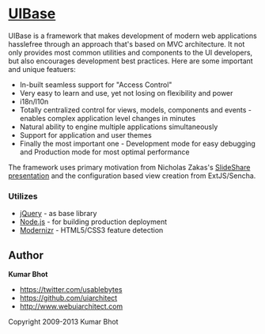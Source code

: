 # [UIBase](http://www.uibase.net)

UIBase is a framework that makes development of modern web applications hasslefree through an approach that's based on MVC architecture. It not only provides most common utilities and components to the UI developers, but also encourages development best practices. Here are some important and unique featuers:

- In-built seamless support for "Access Control"
- Very easy to learn and use, yet not losing on flexibility and power
- i18n/l10n
- Totally centralized control for views, models, components and events - enables complex application level changes in minutes
- Natural ability to engine multiple applications simultaneously
- Support for application and user themes
- Finally the most important one - Development mode for easy debugging and Production mode for most optimal performance

The framework uses primary motivation from Nicholas Zakas's [SlideShare presentation](http://www.slideshare.net/nzakas/scalable-javascript-application-architecture) and the configuration based view creation from ExtJS/Sencha.

### Utilizes
* [jQuery](http://www.jquery.com) - as base library
* [Node.js](http://nodejs.org) - for building production deployment
* [Modernizr](http://modernizr.com) - HTML5/CSS3 feature detection

## Author
**Kumar Bhot**
+ https://twitter.com/usablebytes
+ https://github.com/uiarchitect
+ http://www.webuiarchitect.com

Copyright 2009-2013 Kumar Bhot
